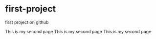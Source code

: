 # first-project
first project on github



This is my second page This is my second page This is my second page 

